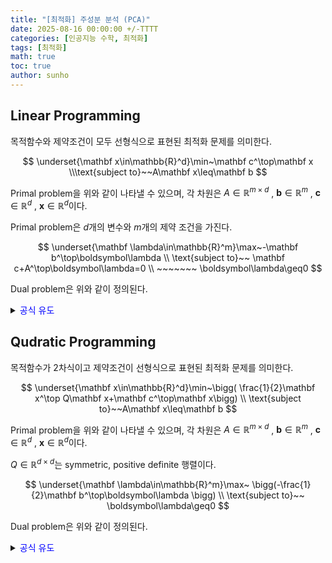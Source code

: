 ```yaml
---
title: "[최적화] 주성분 분석 (PCA)"
date: 2025-08-16 00:00:00 +/-TTTT
categories: [인공지능 수학, 최적화]
tags: [최적화]
math: true
toc: true
author: sunho
---
```


## Linear Programming

목적함수와 제약조건이 모두 선형식으로 표현된 최적화 문제를 의미한다.

$$
\underset{\mathbf x\in\mathbb{R}^d}\min~\mathbf c^\top\mathbf x
\\\text{subject to}~~A\mathbf x\leq\mathbf b
$$

Primal problem을 위와 같이 나타낼 수 있으며, 각 차원은 $A\in\mathbb{R}^{m\times d}$ , $\mathbf b\in\mathbb{R}^m$ , $\mathbf c\in\mathbb{R}^d$ , $\mathbf x\in\mathbb{R}^d$이다.

Primal problem은 $d$개의 변수와 $m$개의 제약 조건을 가진다.

$$
\underset{\mathbf \lambda\in\mathbb{R}^m}\max~-\mathbf b^\top\boldsymbol\lambda
\\
\text{subject to}~~
\mathbf c+A^\top\boldsymbol\lambda=0
\\ ~~~~~~~
\boldsymbol\lambda\geq0
$$

Dual problem은 위와 같이 정의된다.

<details>
<summary><font color='blue'>공식 유도</font></summary>
<div markdown="1">

1. Define lagrangian function
    
    $\mathcal{L}(\mathbf x,\boldsymbol\lambda)=\mathbf c^\top\mathbf x+\boldsymbol\lambda^\top(A\mathbf x-\mathbf b)$
    
2. Define dual function
    
    $\mathcal{D}(\boldsymbol\lambda)=
    \underset{\mathbf x}\min~\mathcal{L}(\mathbf x,\boldsymbol\lambda)
    =-\mathbf b^\top\boldsymbol\lambda$
    
    $\nabla_\mathbf x\mathcal{L}(\mathbf x,\boldsymbol\lambda)=0
    \to\mathbf c^\top+\boldsymbol\lambda^\top A=0$

</div>
</details>

## Qudratic Programming

목적함수가 2차식이고 제약조건이 선형식으로 표현된 최적화 문제를 의미한다.

$$
\underset{\mathbf x\in\mathbb{R}^d}\min~\bigg(
\frac{1}{2}\mathbf x^\top Q\mathbf x+\mathbf c^\top\mathbf x\bigg)
\\
\text{subject to}~~A\mathbf x\leq\mathbf b
$$

Primal problem을 위와 같이 나타낼 수 있으며, 각 차원은 $A\in\mathbb{R}^{m\times d}$ , $\mathbf b\in\mathbb{R}^m$ , $\mathbf c\in\mathbb{R}^d$ , $\mathbf x\in\mathbb{R}^d$이다.

$Q\in\mathbb{R}^{d\times d}$는 symmetric, positive definite 행렬이다.

$$
\underset{\mathbf \lambda\in\mathbb{R}^m}\max~
\bigg(-\frac{1}{2}\mathbf b^\top\boldsymbol\lambda
\bigg)
\\
\text{subject to}~~
\boldsymbol\lambda\geq0
$$

Dual problem은 위와 같이 정의된다.

<details>
<summary><font color='blue'>공식 유도</font></summary>
<div markdown="1">

1. Define Lagrangian
    
    $\mathcal{L}(\mathbf x,\boldsymbol\lambda)=
    \frac{1}{2}\mathbf x^\top Q\mathbf x+\mathbf c^\top\mathbf x
    +\boldsymbol\lambda^\top(A\mathbf x-\mathbf b)$
    
2. Set the gradient of the Lagrangian to zero
    
    $\nabla_\mathbf x\mathcal{L}(\mathbf x,\boldsymbol\lambda)=0
    \to\mathbf x^\top Q+\mathbf c^\top+\boldsymbol\lambda^\top A=0$
    
3. Substitution
    
    $\mathcal{D}(\boldsymbol\lambda)=-\frac{1}{2}(\mathbf c^\top+A^\top\boldsymbol\lambda)^\top Q^{-1}(\mathbf c+A^\top\boldsymbol\lambda)-\boldsymbol\lambda^\top\mathbf b$
    
4. Solve Dual problem
    
    $\nabla_{\boldsymbol\lambda}\mathcal{D}(\boldsymbol\lambda)=0$

</div>
</details>
